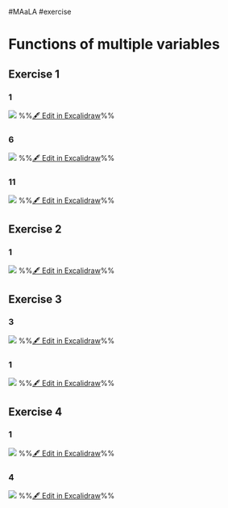 #MAaLA #exercise 

# Functions of multiple variables
## Exercise 1
### 1
![](attachments/Exercise%205.06.2024%2005.06.2024%2008_24_14.excalidraw.svg)
%%[🖋 Edit in Excalidraw](attachments/Exercise%205.06.2024%2005.06.2024%2008_24_14.excalidraw.md)%%

### 6
![](attachments/Exercise%205.06.2024%2005.06.2024%2008_29_59.excalidraw.svg)
%%[🖋 Edit in Excalidraw](attachments/Exercise%205.06.2024%2005.06.2024%2008_29_59.excalidraw.md)%%

### 11
![](attachments/Exercise%205.06.2024%2005.06.2024%2008_42_36.excalidraw.svg)
%%[🖋 Edit in Excalidraw](attachments/Exercise%205.06.2024%2005.06.2024%2008_42_36.excalidraw.md)%%

## Exercise 2
### 1
![](attachments/Exercise%205.06.2024%2005.06.2024%2008_55_05.excalidraw.svg)
%%[🖋 Edit in Excalidraw](attachments/Exercise%205.06.2024%2005.06.2024%2008_55_05.excalidraw.md)%%

## Exercise 3
### 3
![](attachments/Exercise%205.06.2024%2005.06.2024%2008_59_23.excalidraw.svg)
%%[🖋 Edit in Excalidraw](attachments/Exercise%205.06.2024%2005.06.2024%2008_59_23.excalidraw.md)%%

### 1
![](attachments/Exercise%205.06.2024%2005.06.2024%2009_05_46.excalidraw.svg)
%%[🖋 Edit in Excalidraw](attachments/Exercise%205.06.2024%2005.06.2024%2009_05_46.excalidraw.md)%%

## Exercise 4
### 1
![](attachments/Exercise%205.06.2024%2005.06.2024%2009_12_57.excalidraw.svg)
%%[🖋 Edit in Excalidraw](attachments/Exercise%205.06.2024%2005.06.2024%2009_12_57.excalidraw.md)%%

### 4
![](attachments/Exercise%205.06.2024%2005.06.2024%2009_18_26.excalidraw.svg)
%%[🖋 Edit in Excalidraw](attachments/Exercise%205.06.2024%2005.06.2024%2009_18_26.excalidraw.md)%%